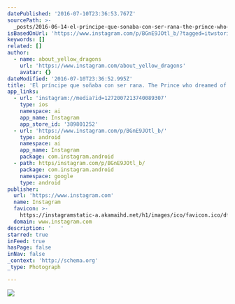 ```yaml
---
datePublished: '2016-07-10T23:36:53.767Z'
sourcePath: >-
  _posts/2016-06-14-el-principe-que-sonaba-con-ser-rana-the-prince-who-dreamed.md
isBasedOnUrl: 'https://www.instagram.com/p/BGnE9JOtl_b/?tagged=itwstories'
keywords: []
related: []
author:
  - name: about_yellow_dragons
    url: 'https://www.instagram.com/about_yellow_dragons'
    avatar: {}
dateModified: '2016-07-10T23:36:52.995Z'
title: 'El príncipe que soñaba con ser rana. The Prince who dreamed of being frog. '
app_links:
  - url: 'instagram://media?id=1272007213740089307'
    type: ios
    namespace: ai
    app_name: Instagram
    app_store_id: '389801252'
  - url: 'https://www.instagram.com/p/BGnE9JOtl_b/'
    type: android
    namespace: ai
    app_name: Instagram
    package: com.instagram.android
  - path: https/instagram.com/p/BGnE9JOtl_b/
    package: com.instagram.android
    namespace: google
    type: android
publisher:
  url: 'https://www.instagram.com'
  name: Instagram
  favicon: >-
    https://instagramstatic-a.akamaihd.net/h1/images/ico/favicon.ico/dfa85bb1fd63.ico
  domain: www.instagram.com
description: '   '
starred: true
inFeed: true
hasPage: false
inNav: false
_context: 'http://schema.org'
_type: Photograph

---
```

![   ](https://s3-us-west-2.amazonaws.com/the-grid-img/p/6574b22f7941d2d99bb46e11a0e473c445f82099.jpg)